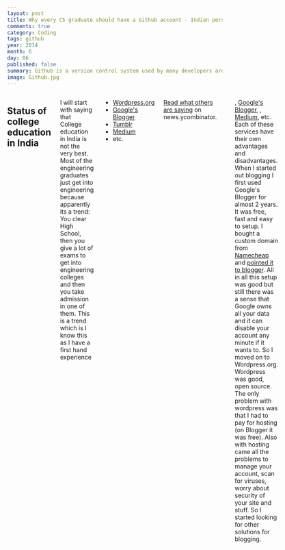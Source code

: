 ```yaml
---
layout: post
title: Why every CS graduate should have a Github account - Indian perspective
comments: true
category: Coding
tags: github
year: 2014
month: 6
day: 06
published: false
summary: Github is a version control system used by many developers around the world for good reasons. In this post I will try to explain why every CS graduate should learn and use Github.   
image: Github.jpg
---
```


<div class="row">	
	<div class="span9 columns">
	  <h2>Status of college education in India</h2>
	  <p>I will start with saying that College education in India is not the very best. Most of the engineering graduates just get into engineering because apparently its a trend: You clear High School, then you give a lot of exams to get into engineering colleges and then you take admission in one of them. This is a trend which is  I know this as I have a first hand experience </p>  	  
	  <ul>
		<li><a href="http://wordpress.org/" title="Go to Wordpress" target="_blank">Wordpress.org</a></li>
		<li><a href="https://www.blogger.com" title="Go to Blogger" target="_blank">Google's Blogger</a></li>
		<li><a href="https://www.tumblr.com/" title="Go to Tumblr" target="_blank">Tumblr</a></li>
		<li><a href="https://medium.com/" title="Go to Medium" target="_blank">Medium</a></li>
		<li>etc.</li>
	  </ul>
	  <p><a href="http://news.ycombinator.com/item?id=3679495" target="_blank" title="Read what others are saying on news.ycombinator right now">Read what others are saying</a> on news.ycombinator.</p>
	  <hr>	



[](), [Google's Blogger](), [](), [Medium](), etc. Each of these services have their own advantages and disadvantages.
When I started out blogging I first used Google's Blogger for almost 2 years. It was free, fast and easy to setup. I bought a custom domain from [Namecheap](http://www.namecheap.com/?aff=62228) and [pointed it to blogger](https://support.google.com/blogger/troubleshooter/1233381?hl=en). All in all this setup was good but still there was a sense that Google owns all your data and it can disable your account any minute if it wants to. So I moved on to Wordpress.org. Wordpress was good, open source. The only problem with wordpress was that I had to pay for hosting (on Blogger it was free). Also with hosting came all the problems to manage your account, scan for viruses, worry about security of your site and stuff.
So I started looking for other solutions for blogging. 


